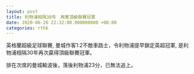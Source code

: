 ```yaml
---
layout: post
title: 利物浦相隔30年　再奪頂級聯賽冠軍
date: 2020-06-26 22:32:00.000000000 +08:00
categories: rthk
---
```


英格蘭超級足球聯賽, 曼城作客1:2不敵車路士，令利物浦提早鎖定英超冠軍, 是利物浦相隔30年再次贏得頂級聯賽冠軍。

排在次席的曼城輸波後，落後利物浦23分，已無法追上。
